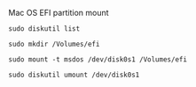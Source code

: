 Mac OS EFI partition mount
```
sudo diskutil list

sudo mkdir /Volumes/efi

sudo mount -t msdos /dev/disk0s1 /Volumes/efi

sudo diskutil umount /dev/disk0s1
```
